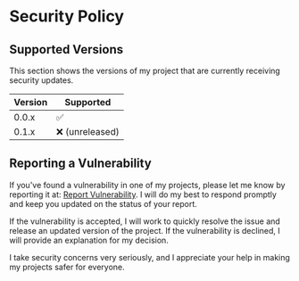 # Security Policy

## Supported Versions

This section shows the versions of my project that are currently receiving security updates.

| Version | Supported          |
| ------- | ------------------ |
| 0.0.x   | :white_check_mark: |
| 0.1.x   | :x: (unreleased)   |

## Reporting a Vulnerability

If you've found a vulnerability in one of my projects, please let me know by reporting it at: [Report Vulnerability](https://github.com/JTD420/laravel-pgp/security/advisories/new). I will do my best to respond promptly and keep you updated on the status of your report.

If the vulnerability is accepted, I will work to quickly resolve the issue and release an updated version of the project. If the vulnerability is declined, I will provide an explanation for my decision.

I take security concerns very seriously, and I appreciate your help in making my projects safer for everyone.

